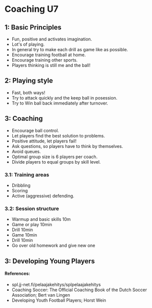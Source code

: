 # Coaching U7
## 1: Basic Principles
* Fun, positive and activates imagination.
* Lot's of playing.
* In general try to make each drill as game like as possible.
* Encourage training football at home.
* Encourage training other sports.
* Players thinking is still me and the ball!

## 2: Playing style
* Fast, both ways!
* Try to attack quickly and the keep ball in posession.
* Try to Win ball back immediately after turnover.

## 3: Coaching
* Encourage ball control.
* Let players find the best solution to problems.
* Positive attitude, let players fail!
* Ask questions, so players have to think by themselves.
* Avoid queues.
* Optimal group size is 6 players per coach.
* Divide players to equal groups by skill level.

### 3.1: Training areas
* Dribbling
* Scoring
* Active (aggressive) defending.

### 3.2: Session structure
* Warmup and basic skills 10m
* Game or play 10min
* Drill 10min
* Game 10min
* Drill 10min
* Go over old homework and give new one

## 3: Developing Young Players

#### References:
* spl.jj-net.fi/pelaajakehitys/splpelaajakehitys
* Coaching Soccer: The Official Coaching Book of the Dutch Soccer Association; Bert van Lingen
* Developing Youth Football Players; Horst Wein
